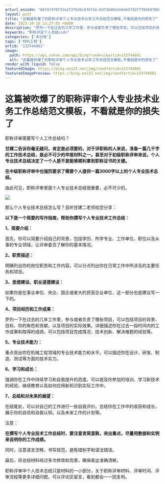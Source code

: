```yaml
---
arturl_encode: "68747470733a2f2f626c6f672e:6373646e2e6e65742f77656978696e5f35343039373534372f:61727469636c652f64657461696c732f313333373434383831"
layout: post
title: "这篇被吹爆了的职称评审个人专业技术业务工作总结范文模板,不看就是你的损失了"
date: 2023-10-10 13:27:03 +0800
description: "罗列一下在过去的几年工作里，参与或者负责了哪些项目，可以包括项目的背景、目标、你的角色和贡献，以及项"
keywords: "职称评定个人总结csdn"
categories: ['未分类']
tags: ['材料工程']
artid: "133744881"
image:
  path: https://api.vvhan.com/api/bing?rand=sj&artid=133744881
  alt: "这篇被吹爆了的职称评审个人专业技术业务工作总结范文模板,不看就是你的损失了"
render_with_liquid: false
featuredImage: https://bing.ee123.net/img/rand?artid=133744881
featuredImagePreview: https://bing.ee123.net/img/rand?artid=133744881
---
```


# 这篇被吹爆了的职称评审个人专业技术业务工作总结范文模板，不看就是你的损失了

职称评审需要写个人工作总结吗？
  
****甘建二告诉你毫无疑问，肯定是必须要的，对于评职称的人来说，准备一篇几千字的工作技术总结，是必不可少的申报材料之一。甚至对于初级职称评审来说，个人专业技术总结决定了一个人是不是能够顺利拿到职称证书的关键。****

****在中级职称评审中也强烈要求了需要个人提供一篇3000字以上的个人专业技术总结。****

由此可见，职称评审里面个人专业技术总结很重要，必不可少的。

![](https://i-blog.csdnimg.cn/blog_migrate/b5c014bc489cd8053711c7f42d38023a.png)

那么个人专业技术总结怎么写？且听甘建二老师给您分享：

****以下是一个简要的写作指南，帮助你撰写个人专业技术工作总结：****

****1、简要介绍：****

首先，你可以简要介绍自己的背景，包括学历、所学专业、工作单位、职位以及从事的专业领域，让评审委员了解你的基本情况。

****2、职责描述：****

明确列出你的岗位职责和工作内容。可以分点列出你在日常工作中所涉及的主要任务和项目。

****3、思想建设、职业道德建设：****

如果你是在事业单位、央企、国企或者大的民营企业单位，这一部分也是建议写一下的。

****4、项目经历和工作成果：****

罗列一下在过去的几年工作里，参与或者负责了哪些项目，可以包括项目的背景、目标、你的角色和贡献，以及项目的实际效果。详细描述你在过去一段时间内的工作成果和取得的成绩。可以包括项目完成情况、技术创新、解决难题的经验等。

****5、专业技术能力：****

重点突出你在机械工程领域的专业技术能力和水平。可以描述你在设计、研发、制造、测试等方面的技术实力。

****6、学习和成长：****

强调你在工作中持续学习和自我提升的态度。可以提及你参加的培训、学习新技术的经验，继续教育以及如何应用新知识到实际工作中。

****7、总结和对未来的展望：****

在结尾处，可以对自己的工作进行一些自我评价。总结你在工作中的收获和成长，展示你的自信和自我认知。以及未来工作的计划等。

注意：

****在撰写个人专业技术工作总结时，要注意言简意赅，突出重点，尽量用数据和实例来说明你的工作成绩。****

同时，注意语言流畅，书写规范，避免错别字和语法错误。

最后，将总结材料经过多次修改和完善，确保表达准确清晰。

职称评审中个人技术总结只是材料的一小部分，关于职称评审材料、评审时间、评审流程等更多详细问题，可以评论区留言，看到都会一一回复哟。